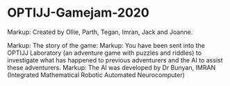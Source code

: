 # OPTIJJ-Gamejam-2020


Markup: Created by Ollie, Parth, Tegan, Imran, Jack and Joanne.

Markup: The story of the game:
Markup: You have been sent into the OPTIJJ Laboratory (an adventure game with puzzles and riddles) to investigate what has happened to previous adventurers and the AI to assist these adventurers.
Markup: The AI was developed by Dr Bunyan, IMRAN (Integrated Mathematical Robotic Automated Neurocomputer)
